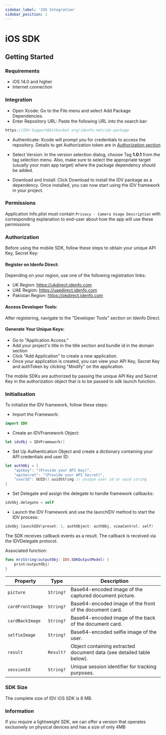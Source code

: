 ```yaml
---
sidebar_label: 'IOS Integration'
sidebar_position: 1
---
```


# iOS SDK

## Getting Started

### Requirements

- iOS 14.0 and higher
- Internet connection

### Integration
<!-- - Create a group for frameworks in your project directory if it doesn't exist. 
- Add the provided .xcframework file to this group.  
- Go to Targets, Select your project's target and then in general tab, embed & sign the IDV.xcframework. -->

<!-- :::note
Make sure your project contains a Podfile. If it does not, run the bash ```pod init``` markdown following command in the root of your project directory.
::: -->

- Open Xcode: Go to the File menu and select Add Package Dependencies.
- Enter Repository URL: Paste the following URL into the search bar:
```jsx  
https://IDV-Support@bitbucket.org/idenfo-net/idv-package
```
<!-- - Authenticate: Xcode will prompt you for credentials to access the repository. Enter the following App Password in the password field:
```jsx  
ATBBuNH7N5f7njjEakPd3GWwPBGu70A1E174  
``` -->

- Authenticate: Xcode will prompt you for credentials to access the repository.
Details to get Authorization token are in [Authorization section](#authorization)

- Select Version: In the version selection dialog, choose Tag **1.0.1** from the tag selection menu. Also, make sure to select the appropriate target (usually your main app target) where the package dependency should be added.
- Download and Install: Click Download to install the IDV package as a dependency. Once installed, you can now start using the IDV framework in your project.


<!-- Add following pod to your Podfile
```jsx 
pod 'IDV' , :git => 'https://IDV-Support@bitbucket.org/idenfo-net/idv-package', :tag => '2.0.0'
 ``` -->

### Permissions
Application Info.plist must contain ```Privacy - Camera Usage Description``` with corresponding explanation to end-user about how the app will use these permissions

### Authorization
Before using the mobile SDK, follow these steps to obtain your unique API Key, Secret Key:

#### Register on Idenfo Direct:
Depending on your region, use one of the following registration links:

- UK Region: https://ukdirect.idenfo.com
- UAE Region: https://uaedirect.idenfo.com
- Pakistan Region: https://pkdirect.idenfo.com

#### Access Developer Tools:
After registering, navigate to the "Developer Tools" section on Idenfo Direct.

#### Generate Your Unique Keys:

- Go to "Application Access."
- Add your project's title in the title section and bundle id in the domain section
- Click "Add Application" to create a new application.
- Once your application is created, you can view your API Key, Secret Key and authToken by clicking "Modify" on the application.

⁠The mobile SDKs are authorized by passing the unique API Key and Secret Key in the authorization object that is to be passed to sdk launch function.

<!-- For detailed information on how to use this parameter, please refer to the documentation [here](../parameters/presets#presets). -->

<!-- ### Configuration
The mobile SDK can be configured on the basis of parameters provided in the launchIDV function. The details of parameters can be found [here](../parameters/presets#presets). -->


### Initialisation

To initialize the IDV framework, follow these steps:

- Import the Framework:
```swift
import IDV
```
- Create an IDVFramework Object:
``` swift
let idvObj = IDVFramework() 
```
- Set Up Authentication Object and create a dictionary containing your API credentials and user ID:
``` swift
let authObj = [
    "apiKey": "(Provide your API Key)",
    "apiSecret": "(Provide your API Secret)",
    "userId": UUID().uuidString // unique user id or uuid string
]
```
- Set Delegate and assign the delegate to handle framework callbacks:
``` swift
idvObj.delegate = self
```
- Launch the IDV Framework and use the launchIDV method to start the IDV process:
``` swift
idvObj.launchIDV(preset: 1, authObject: authObj, viewControl: self)
```


The SDK receives callback events as a result. The callback is received via the IDVDelegate protocol.

Associated function:
```swift
func mrzString(outputObj: IDV.SDKOutputModel) {
    print(outputObj)
}
```

| **Property**    | **Type**   | **Description**                                                                 |
| --------------- | ---------- | ------------------------------------------------------------------------------- |
| `picture`       | `String?`  | Base64-encoded image of the captured document picture.                           |
| `cardFrontImage`| `String?`  | Base64-encoded image of the front of the document card.                          |
| `cardBackImage` | `String?`  | Base64-encoded image of the back of the document card.                           |
| `selfieImage`   | `String?`  | Base64-encoded selfie image of the user.                                         |
| `result`        | `Result?`  | Object containing extracted document data (see detailed table below).            |
| `sessionId`     | `String?`  | Unique session identifier for tracking purposes.                                 |

<!-- #### Result Object Details

| **Property**              | **Type**   | **Description**                                                      |
| ------------------------- | ---------- | -------------------------------------------------------------------- |
| `dateexpiry`              | `String?`  | Document expiry date.                                                |
| `dateissue`               | `String?`  | Document issue date.                                                 |
| `gender`                  | `String?`  | User’s gender.                                                       |
| `dOB`                     | `String?`  | Date of birth of the user.                                           |
| `name`                    | `String?`  | Full name of the user.                                               |
| `givenName`               | `String?`  | Given name of the user.                                              |
| `licenseNumber`           | `String?`  | License number (if applicable).                                      |
| `surname`                 | `String?`  | Surname of the user.                                                 |
| `authority`               | `String?`  | Issuing authority for the document.                                  |
| `passport_no`             | `String?`  | Passport number (if applicable).                                     |
| `code`                    | `String?`  | Document code.                                                       |
| `type`                    | `String?`  | Type of document (e.g., passport, ID).                               |
| `sex`                     | `String?`  | User’s sex (alternative to gender).                                  |
| `pob`                     | `String?`  | Place of birth of the user.                                          |
| `nationality`             | `String?`  | Nationality of the user.                                             |
| `address`                 | `String?`  | User’s address.                                                      |
| `entitlement_categories`  | `String?`  | Categories of entitlement (if applicable).                           | -->

### SDK Size
The complete size of IDV iOS SDK is 8 MB.

### Information
If you require a lightweight SDK, we can offer a version that operates exclusively on physical devices and has a size of only 4MB


